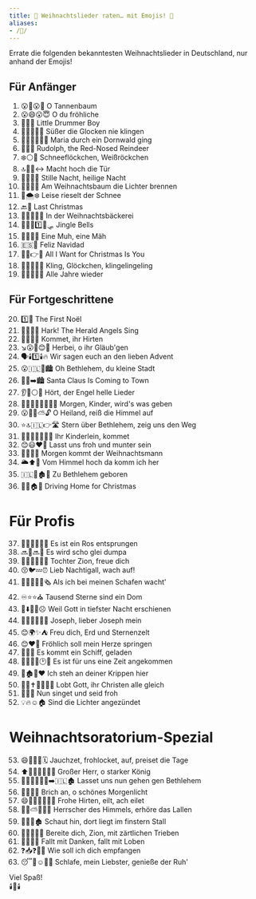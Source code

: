 ```yaml
---
title: 🎄 Weihnachtslieder raten… mit Emojis! 🎅
aliases: 
- /🎄/
---
```


Errate die folgenden bekanntesten Weihnachtslieder in Deutschland, nur anhand der Emojis!

## Für Anfänger
1. 😮🎄😮🎄 <span class="spoiler">O Tannenbaum</span>
2. 😮😄😮😇 <span class="spoiler">O du fröhliche</span>
3. 🤏🥁👶 <span class="spoiler">Little Drummer Boy</span>
4. 🍬🍭🔔🔔🧏 <span class="spoiler">Süßer die Glocken nie klingen</span>
5. 🤰🌹🌲🌳🚶‍♀️ <span class="spoiler">Maria durch ein Dornwald ging</span>
6. 🔴👃🦌 <span class="spoiler">Rudolph, the Red-Nosed Reindeer</span>
7. ❄️⚪👗 <span class="spoiler">Schneeflöckchen, Weißröckchen</span>
8. 🔝🚪🥅↔️ <span class="spoiler">Macht hoch die Tür</span>
9. 🤫🌃😇🌃 <span class="spoiler">Stille Nacht, heilige Nacht</span>
10. 🎄💡💡🔥 <span class="spoiler">Am Weihnachtsbaum die Lichter brennen</span>
11. 🤫🌨️❄️ <span class="spoiler">Leise rieselt der Schnee</span>
12. 🔙🎄 <span class="spoiler">Last Christmas</span>
13. 🎄🥧🧁🍰🍪 <span class="spoiler">In der Weihnachtsbäckerei</span>
14. 🔔🔔😂1️⃣🐴🛷 <span class="spoiler">Jingle Bells</span>
15. 🐄🐑📯🌿 <span class="spoiler">Eine Muh, eine Mäh</span>
16. 🇪🇸🎄 <span class="spoiler">Feliz Navidad</span>
17. 🤲🎄👉👧 <span class="spoiler">All I Want for Christmas Is You</span>
18. 🎵🔔🎶🎵🎶 <span class="spoiler">Kling, Glöckchen, klingelingeling</span>
19. 📅📅🔄🏃👶 <span class="spoiler">Alle Jahre wieder</span>

## Für Fortgeschrittene
20. 1️⃣👼 <span class="spoiler">The First Noël</span>
21. 📯👼👼🎤 <span class="spoiler">Hark! The Herald Angels Sing</span>
22. 🏃🐑🧔🧑 <span class="spoiler">Kommet, ihr Hirten</span>
23. ↘️😮🙏😊📯 <span class="spoiler">Herbei, o ihr Gläub'gen</span>
24. 🗣️🕯️1️⃣🕯️🔥 <span class="spoiler">Wir sagen euch an den lieben Advent</span>
25. 😮🇮🇱🤏🏙️ <span class="spoiler">Oh Bethlehem, du kleine Stadt</span>
26. 🎅🏃➡️🏙️ <span class="spoiler">Santa Claus Is Coming to Town</span>
27. 👂👼⚪🎶 <span class="spoiler">Hört, der Engel helle Lieder</span>
28. 🌅👨‍👩‍👧‍👦👶🎁🎁 <span class="spoiler">Morgen, Kinder, wird's was geben</span>
29. 😮👼🍚⛅🔓 <span class="spoiler">O Heiland, reiß die Himmel auf</span>
30. ⭐🔝🇮🇱👉🛣️ <span class="spoiler">Stern über Bethlehem, zeig uns den Weg</span>
31. 👨‍👩‍👧‍👦👶🏃🏃 <span class="spoiler">Ihr Kinderlein, kommet</span>
32. 😊😃❤️🥳 <span class="spoiler">Lasst uns froh und munter sein</span>
33. 🌅🏃🎅🏃 <span class="spoiler">Morgen kommt der Weihnachtsmann</span>
34. 🌥️⬆️🏃 <span class="spoiler">Vom Himmel hoch da komm ich her</span>
35. 🇮🇱🎂🏚️👶 <span class="spoiler">Zu Bethlehem geboren</span>
36. 🚗🔙🏠🎄 <span class="spoiler">Driving Home for Christmas</span>

# Für Profis
37. 🌹🦘🧑🏼‍🦳🎤 <span class="spoiler">Es ist ein Ros entsprungen</span>
38. 🔜🙈🔜🌃 <span class="spoiler">Es wird scho glei dumpa</span>
39. 👨‍👩‍👧🇮🇱😃 <span class="spoiler">Tochter Zion, freue dich</span>
40. 😚🐦💤⏰ <span class="spoiler">Lieb Nachtigall, wach auf!</span>
41. 🐑🐑👮‍♂️👼🗞️ <span class="spoiler">Als ich bei meinen Schafen wacht'</span>
42. ♾️⭐⭐⛪ <span class="spoiler">Tausend Sterne sind ein Dom</span>
43. 👤⬇️🌃🚫☹️ <span class="spoiler">Weil Gott in tiefster Nacht erschienen</span>
44. 🧔😊🧔🤝🛌👶 <span class="spoiler">Joseph, lieber Joseph mein</span>
45. 😊🌍✨⛺ <span class="spoiler">Freu dich, Erd und Sternenzelt</span>
46. 😊❤️🦘 <span class="spoiler">Fröhlich soll mein Herze springen</span>
47. 🚢🧳🧳 <span class="spoiler">Es kommt ein Schiff, geladen</span>
48.  👨‍👩‍👧‍👦🕑🏁 <span class="spoiler">Es ist für uns eine Zeit angekommen</span>
49. 🧍🏚️👼❤️ <span class="spoiler">Ich steh an deiner Krippen hier</span>
50. 🙌👤✝️👨‍👩‍👧‍👦 <span class="spoiler">Lobt Gott, ihr Christen alle gleich</span>
51. 🎤😊😀 <span class="spoiler">Nun singet und seid froh</span>
52. 💡🔥☺️🏠 <span class="spoiler">Sind die Lichter angezündet</span>

# Weihnachtsoratorium-Spezial
53. 😄🤩🙌🏻🗓️ <span class="spoiler">Jauchzet, frohlocket, auf, preiset die Tage</span>
54. ⬆️👴🏼💪🏼🤴🏼 <span class="spoiler">Großer Herr, o starker König</span>
55. 🚶🏼‍♀️🚶🏼‍♂️➡️🇮🇱🏚️ <span class="spoiler">Lasset uns nun gehen gen Bethlehem</span>
56. 🤮😮😊🌄 <span class="spoiler">Brich an, o schönes Morgenlicht</span>
57. 😄👬🏽🐑🏃🏽‍♂️ <span class="spoiler">Frohe Hirten, eilt, ach eilet</span>
58. 🤴🏼⛅👂🏼🤪 <span class="spoiler">Herrscher des Himmels, erhöre das Lallen</span>
59. 🧐🛌🌚🏚️ <span class="spoiler">Schaut hin, dort liegt im finstern Stall</span>
60. 👐🇮🇱😚🌱 <span class="spoiler">Bereite dich, Zion, mit zärtlichen Trieben</span>
61. 🤸🙏🤸🙌 <span class="spoiler">Fallt mit Danken, fallt mit Loben</span>
62. ❓📥❓🤝👋 <span class="spoiler">Wie soll ich dich empfangen</span>
63. 😴💖☺️🧘‍♂️ <span class="spoiler">Schlafe, mein Liebster, genieße der Ruh'</span>

Viel Spaß!  
🕯️👼🕯️